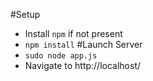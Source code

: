 #Setup
* Install `npm` if not present
* `npm install`
#Launch Server
* `sudo node app.js`
* Navigate to http://localhost/
